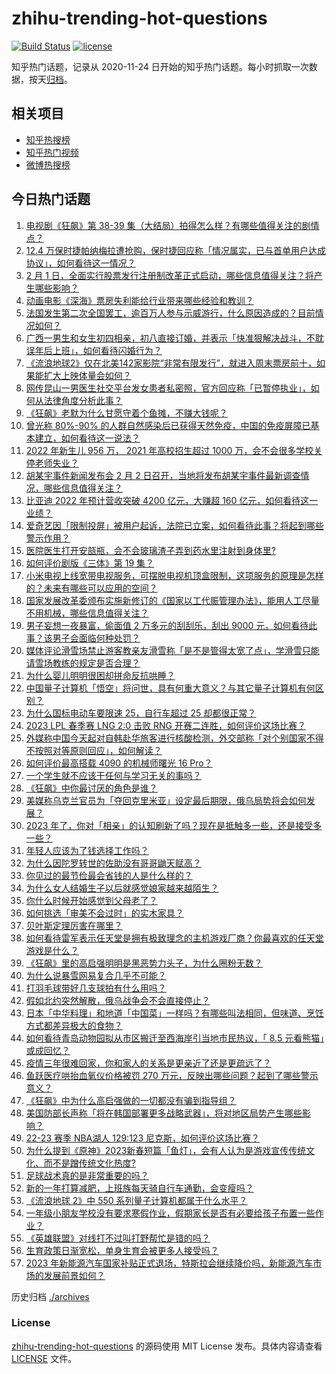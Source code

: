 # zhihu-trending-hot-questions

[![Build Status](https://github.com/justjavac/zhihu-trending-hot-questions/workflows/ci/badge.svg?branch=master)](https://github.com/justjavac/zhihu-trending-hot-questions/actions)
[![license](https://img.shields.io/github/license/justjavac/zhihu-trending-hot-questions)](https://github.com/justjavac/zhihu-trending-hot-questions/blob/master/LICENSE)

知乎热门话题，记录从 2020-11-24
日开始的知乎热门话题。每小时抓取一次数据，按天[归档](./archives)。

## 相关项目

- [知乎热搜榜](https://github.com/justjavac/zhihu-trending-top-search)
- [知乎热门视频](https://github.com/justjavac/zhihu-trending-hot-video)
- [微博热搜榜](https://github.com/justjavac/weibo-trending-hot-search)

## 今日热门话题

<!-- BEGIN -->
<!-- 最后更新时间 Thu Feb 02 2023 01:10:33 GMT+0800 (China Standard Time) -->

1. [电视剧《狂飙》第 38-39 集（大结局）拍得怎么样？有哪些值得关注的剧情点？](https://www.zhihu.com/question/580867535)
1. [12.4 万保时捷帕纳梅拉遭抢购，保时捷回应称「情况属实，已与首单用户达成协议」，如何看待这一情况？](https://www.zhihu.com/question/581507073)
1. [2 月 1 日，全面实行股票发行注册制改革正式启动，哪些信息值得关注？将产生哪些影响？](https://www.zhihu.com/question/581712822)
1. [动画电影《深海》票房失利能给行业带来哪些经验和教训？](https://www.zhihu.com/question/580684910)
1. [法国发生第二次全国罢工，逾百万人参与示威游行，什么原因造成的？目前情况如何？](https://www.zhihu.com/question/581603805)
1. [广西一男生和女生初四相亲，初八直接订婚，并表示「快准狠解决战斗，不耽误年后上班」，如何看待闪婚行为？](https://www.zhihu.com/question/581495357)
1. [《流浪地球2》仅在北美142家影院“非常有限发行”，就进入周末票房前十，如果能扩大上映体量会如何？](https://www.zhihu.com/question/581581357)
1. [网传昆山一男医生社交平台发女患者私密照，官方回应称「已暂停执业」，如何从法律角度分析此事？](https://www.zhihu.com/question/581628479)
1. [《狂飙》老默为什么甘愿守着个鱼摊，不赚大钱呢？](https://www.zhihu.com/question/580825789)
1. [曾光称 80%-90% 的人群自然感染后已获得天然免疫，中国的免疫屏障已基本建立，如何看待这一说法？](https://www.zhihu.com/question/581655771)
1. [2022 年新生儿 956 万， 2021 年高校招生超过 1000 万，会不会很多学校关停老师失业？](https://www.zhihu.com/question/581419371)
1. [胡某宇事件新闻发布会 2 月 2 日召开，当地将发布胡某宇事件最新调查情况，哪些信息值得关注？](https://www.zhihu.com/question/581719864)
1. [比亚迪 2022 年预计营收突破 4200 亿元，大赚超 160 亿元，如何看待这一业绩？](https://www.zhihu.com/question/581338246)
1. [爱奇艺因「限制投屏」被用户起诉，法院已立案，如何看待此事？将起到哪些警示作用？](https://www.zhihu.com/question/581703548)
1. [医院医生打开安瓿瓶，会不会玻璃渣子弄到药水里注射到身体里?](https://www.zhihu.com/question/580648547)
1. [如何评价剧版《三体》第 19 集？](https://www.zhihu.com/question/580531343)
1. [小米电视上线宽带电视服务，可摆脱电视机顶盒限制，这项服务的原理是怎样的？未来有哪些可以应用的空间？](https://www.zhihu.com/question/581095704)
1. [国家发展改革委颁布实施新修订的《国家以工代赈管理办法》，能用人工尽量不用机械，哪些信息值得关注？](https://www.zhihu.com/question/581725234)
1. [男子妄想一夜暴富，偷面值 2 万多元的刮刮乐，刮出 9000 元，如何看待此事？该男子会面临何种处罚？](https://www.zhihu.com/question/581631847)
1. [媒体评论滑雪场禁止游客教亲友滑雪称「是不是管得太宽了点」，学滑雪只能请雪场教练的规定是否合理？](https://www.zhihu.com/question/581353254)
1. [为什么婴儿明明很困却拼命反抗哄睡？](https://www.zhihu.com/question/326867217)
1. [中国量子计算机「悟空」将问世，具有何重大意义？与其它量子计算机有何区别？](https://www.zhihu.com/question/581693432)
1. [为什么国标电动车要限速 25，自行车超过 25 却都很正常？](https://www.zhihu.com/question/580602219)
1. [2023 LPL 春季赛 LNG 2:0 击败 RNG 开赛二连胜，如何评价这场比赛？](https://www.zhihu.com/question/581721479)
1. [外媒称中国今天起对自韩赴华旅客进行核酸检测，外交部称「对个别国家不得不按照对等原则回应」，如何解读？](https://www.zhihu.com/question/581700919)
1. [如何评价最高搭载 4090 的机械师曙光 16 Pro？](https://www.zhihu.com/question/581731408)
1. [一个学生就不应该干任何与学习无关的事吗？](https://www.zhihu.com/question/578306285)
1. [《狂飙》中你最讨厌的角色是谁？](https://www.zhihu.com/question/581398000)
1. [美媒称乌克兰官员为「夺回克里米亚」设定最后期限，俄乌局势将会如何发展？](https://www.zhihu.com/question/581689230)
1. [2023 年了，你对「相亲」的认知刷新了吗？现在是抵触多一些，还是接受多一些？](https://www.zhihu.com/question/579247587)
1. [年轻人应该为了钱选择工作吗？](https://www.zhihu.com/question/581604349)
1. [为什么因陀罗转世的佐助没有哥哥鼬天赋高？](https://www.zhihu.com/question/333476267)
1. [你见过的最节俭最会省钱的人是什么样的？](https://www.zhihu.com/question/28425100)
1. [为什么女人结婚生子以后就感觉娘家越来越陌生？](https://www.zhihu.com/question/580124504)
1. [你什么时候开始感觉到父母老了？](https://www.zhihu.com/question/448708292)
1. [如何挑选「审美不会过时」的实木家具？](https://www.zhihu.com/question/581089302)
1. [贝叶斯定理厉害在哪里？](https://www.zhihu.com/question/61298823)
1. [如何看待雷军表示任天堂是拥有极致理念的主机游戏厂商？你最喜欢的任天堂游戏是什么？](https://www.zhihu.com/question/581690148)
1. [《狂飙》里的高启强明明是黑恶势力头子，为什么圈粉无数？](https://www.zhihu.com/question/581293347)
1. [为什么说暴雪网易复合几乎不可能？](https://www.zhihu.com/question/580550861)
1. [打羽毛球带好几支球拍有什么用吗？](https://www.zhihu.com/question/580948146)
1. [假如北约突然解散，俄乌战争会不会直接停止？](https://www.zhihu.com/question/580840933)
1. [日本「中华料理」和地道「中国菜」一样吗？有哪些叫法相同，但味道、烹饪方式都差异极大的食物？](https://www.zhihu.com/question/581136162)
1. [如何看待青岛动物园拟从市区搬迁至西海岸引当地市民热议，「 8.5 元看熊猫」或成回忆？](https://www.zhihu.com/question/581416759)
1. [疫情三年很难回家，你和家人的关系是更亲近了还是更疏远了？](https://www.zhihu.com/question/579053058)
1. [鱼跃医疗哄抬血氧仪价格被罚 270 万元，反映出哪些问题？起到了哪些警示意义？](https://www.zhihu.com/question/581687864)
1. [《狂飙》中为什么高启强做的一切都没有骗到指导组？](https://www.zhihu.com/question/581147435)
1. [美国防部长声称「将在韩国部署更多战略武器」，将对地区局势产生哪些影响？](https://www.zhihu.com/question/581629028)
1. [22-23 赛季 NBA湖人 129:123 尼克斯，如何评价这场比赛？](https://www.zhihu.com/question/581583966)
1. [为什么提到《原神》2023新春短篇「鱼灯」，会有人认为是游戏宣传传统文化、而不是蹭传统文化热度?](https://www.zhihu.com/question/581359716)
1. [足球战术真的是非常重要的吗？](https://www.zhihu.com/question/501808248)
1. [新的一年打算减肥，上班族每天骑自行车通勤，会变瘦吗？](https://www.zhihu.com/question/581069745)
1. [《流浪地球 2》中 550 系列量子计算机都属于什么水平？](https://www.zhihu.com/question/580524029)
1. [一年级小朋友学校没有要求寒假作业，假期家长是否有必要给孩子布置一些作业？](https://www.zhihu.com/question/575083783)
1. [《英雄联盟》对线打不过叫打野帮忙是错的吗？](https://www.zhihu.com/question/580846631)
1. [生育政策日渐宽松，单身生育会被更多人接受吗？](https://www.zhihu.com/question/581332803)
1. [2023 年新能源汽车国家补贴正式退场，特斯拉会继续降价吗，新能源汽车市场的发展前景如何？](https://www.zhihu.com/question/581501068)

<!-- END -->

历史归档 [./archives](./archives)

### License

[zhihu-trending-hot-questions](https://github.com/justjavac/zhihu-trending-hot-questions)
的源码使用 MIT License 发布。具体内容请查看 [LICENSE](./LICENSE) 文件。
